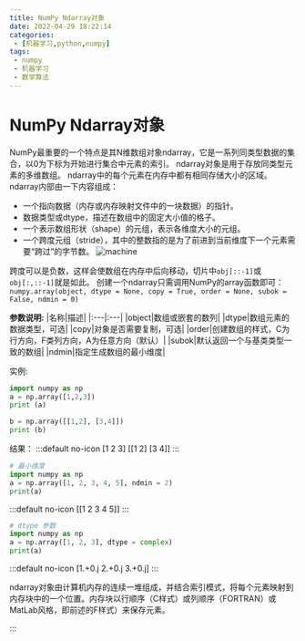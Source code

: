 ```yaml
---
title: NumPy Ndarray对象
date: 2022-04-29 18:22:14
categories:
 - [机器学习,python,numpy]
tags: 
 - numpy
 - 机器学习
 - 数学算法
---
```


# NumPy Ndarray对象

NumPy最重要的一个特点是其N维数组对象ndarray，它是一系列同类型数据的集合，以0为下标为开始进行集合中元素的索引。
ndarray对象是用于存放同类型元素的多维数组。
ndarray中的每个元素在内存中都有相同存储大小的区域。
ndarray内部由一下内容组成：
- 一个指向数据（内存或内存映射文件中的一块数据）的指针。
- 数据类型或dtype，描述在数组中的固定大小值的格子。
- 一个表示数组形状（shape）的元组，表示各维度大小的元组。
- 一个跨度元组（stride），其中的整数指的是为了前进到当前维度下一个元素需要“跨过”的字节数。
![machine](/assets/machine-learning/numpy/numpy1.png)

跨度可以是负数，这样会使数组在内存中后向移动，切片中`obj[::-1]`或`obj[:,::-1]`就是如此。
创建一个ndarray只需调用NumPy的array函数即可：
`numpy.array(object, dtype = None, copy = True, order = None, subok = False, ndmin = 0)`

**参数说明:**
|名称|描述|
|:---|:---|
|object|数组或嵌套的数列|
|dtype|数组元素的数据类型，可选|
|copy|对象是否需要复制，可选|
|order|创建数组的样式，C为行方向，F类列方向，A为任意方向（默认）|
|subok|默认返回一个与基类类型一致的数组|
|ndmin|指定生成数组的最小维度|

实例:
```python 
import numpy as np
a = np.array([1,2,3])
print (a)

b = np.array([[1,2], [3,4]])
print (b)
```
结果：
:::default no-icon
[1 2 3]
[[1 2]
 [3 4]]
:::

```python 
# 最小维度
import numpy as np
a = np.array([1, 2, 3, 4, 5], ndmin = 2)
print(a)
```
:::default no-icon
[[1 2 3 4 5]]
:::

```python 
# dtype 参数
import numpy as np
a = np.array([1, 2, 3], dtype = complex)
print(a)
```
:::default no-icon
[1.+0.j 2.+0.j 3.+0.j]
:::

ndarray对象由计算机内存的连续一堆组成，并结合索引模式，将每个元素映射到内存块中的一个位置。内存块以行顺序（C样式）或列顺序（FORTRAN）或MatLab风格，即前述的F样式）来保存元素。


:::



